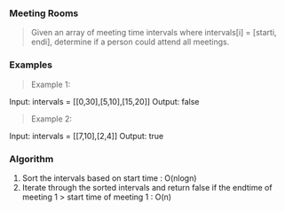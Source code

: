 ###  Meeting Rooms

> Given an array of meeting time intervals where intervals[i] = [starti, endi], determine if a person could attend all meetings.

### Examples


> Example 1:

Input: intervals = [[0,30],[5,10],[15,20]]
Output: false


> Example 2:

Input: intervals = [[7,10],[2,4]]
Output: true


### Algorithm
1. Sort the intervals based on start time : O(nlogn)
2. Iterate through the sorted intervals and return false if the endtime of meeting 1 > start time of meeting 1 : O(n)

